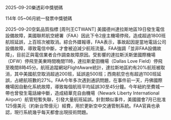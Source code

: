
2025-09-20樂透彩中獎號碼

                                
114年 05~06月統一發票中獎號碼
                             
2025-09-20空氣品質指標
                              [周刊王CTWANT] 美國德州達拉斯地區19日發生電信設備故障，美國聯邦航空總署（FAA）因此下令2座主機場停飛，造成超過1800班航班延誤，上百班次被取消。綜合外媒報導，FAA表示，事故起因是當地電話公司設備故障，導致電信中斷，才會被迫減少航班流量。FAA強調「並非FAA設備故障」，目前正與電信業者合作調查故障原因。受影響的達拉斯沃斯堡國際機場（DFW）停飛至美東時間晚間11時，達拉斯愛田機場（Dallas Love Field）停飛至晚間8時45分。航班追蹤網站FlightAware統計，達拉斯地區約有20%航班被取消，其中美國航空取消超過200班，延誤逾500班；西南航空也有超過1100班延誤，占總航班數的27%。FAA今年多次遇到通訊問題，在事件前一天，丹佛國際機場因自動化系統故障，導致每個航班平均延誤30至45分鐘。今年紐約至費城一帶也曾發生電話線中斷，造成紐華克自由機場（Newark Liberty International Airport）航管短暫失聯，引發大量航班延誤。針對類似事件，美國國會7月已批准125億美元（約新台幣億元）經費，用於更新空中交通管制系統。FAA官員也承認，現行系統幾乎每天都會出現技術問題。